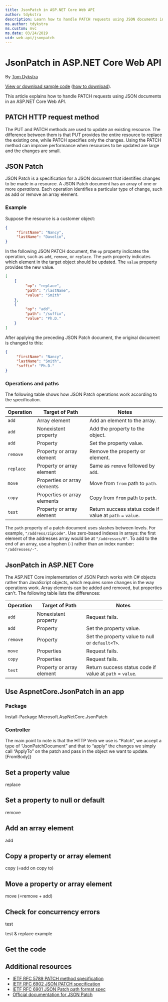 ```yaml
---
title: JsonPatch in ASP.NET Core Web API
author: tdykstra
description: Learn how to handle PATCH requests using JSON documents in an ASP.NET Core Web API.
ms.author: tdykstra
ms.custom: mvc
ms.date: 03/24/2019
uid: web-api/jsonpatch
---
```


# JsonPatch in ASP.NET Core Web API

By [Tom Dykstra](https://github.com/tdykstra)

[View or download sample code](https://github.com/aspnet/Docs/tree/master/aspnetcore/web-api/jsonpatch/samples/2.2) ([how to download](xref:index#how-to-download-a-sample)).

This article explains how to handle PATCH requests using JSON documents in an ASP.NET Core Web API.

## PATCH HTTP request method

The PUT and PATCH methods are used to update an existing resource. The difference between them is that PUT provides the entire resource to replace the existing one, while PATCH specifies only the changes. Using the PATCH method can improve performance when resources to be updated are large and the changes are small.

## JSON Patch

JSON Patch is a specification for a JSON document that identifies changes to be made in a resource. A JSON Patch document has an array of one or more *operations*. Each operation identifies a particular type of change, such as add or remove an array element.

### Example

Suppose the resource is a customer object:

```json
{
     "firstName": "Nancy",
     "lastName": "Davolio",
}
```

In the following JSON PATCH document, the `op` property indicates the operation, such as `add`, `remove`, or `replace`. The `path` property indicates which element in the target object should be updated. The `value` property provides the new value. 

```json
[
    {
         "op": "replace",
         "path": "/lastName",
         "value": "Smith"
    },
    {
         "op": "add",
         "path": "/suffix",
         "value": "Ph.D."
    }
]
```

After applying the preceding JSON Patch document, the original document is changed to this:

```json
{
     "firstName": "Nancy",
     "lastName": "Smith",
     "suffix": "Ph.D."
}
```

### Operations and paths

The following table shows how JSON Patch operations work according to the specification.

|Operation  | Target of Path                 | Notes |
|-----------|--------------------------------|-------|
| `add`     | Array element                  | Add an element to the array. |
| `add`     | Nonexistent property           | Add the property to the object. |
| `add`     | Property                       | Set the property value. |
| `remove`  | Property or array element      | Remove the property or element. |
| `replace` | Property or array element      | Same as `remove` followed by `add`. |
| `move`    | Properties or array elements   | Move from `from` path to `path`. |
| `copy`    | Properties or array elements   | Copy from `from` path to `path`. |
| `test`    | Property or array element      | Return success status code if value at `path` = `value`.|

The `path` property of a patch document uses slashes between levels. For example, `"/address/zipCode"`. Use zero-based indexes in arrays: the first element of the addresses array would be at `"/addresses/0"`. To add to the end of an array, use a hyphen (-) rather than an index number: `"/addresses/-"`.

## JsonPatch in ASP.NET Core

The ASP.NET Core implementation of JSON Patch works with C# objects rather than JavaScript objects, which requires some changes in the way operations work.  Array elements can be added and removed, but properties can't. The following table lists the differences:

|Operation  | Target of Path                 | Notes |
|-----------|--------------------------------|-------|
| `add`     | Nonexistent property           | Request fails. |
| `add`     | Property                       | Set the property value. |
| `remove`  | Property                       | Set the property value to null or `default<T>`. |
| `move`    | Properties                     | Request fails. |
| `copy`    | Properties                     | Request fails. |
| `test`    | Property or array element      | Return success status code if value at `path` = `value`.|

## Use AspnetCore.JsonPatch in an app

### Package

Install-Package Microsoft.AspNetCore.JsonPatch

### Controller

The main point to note is that the HTTP Verb we use is “Patch”, we accept a type of “JsonPatchDocument<T>” and that to “apply” the changes we simply call “ApplyTo” on the patch and pass in the object we want to update.
[FromBody]}

## Set a property value

replace

## Set a property to null or default

remove

## Add an array element

add

## Copy a property or array element

copy (=add on copy to)

## Move a property or array element

move (=remove + add)

## Check for concurrency errors

test

test & replace example



## Get the code


## Additional resources

* [IETF RFC 5789 PATCH method specification](https://tools.ietf.org/html/rfc5789)
* [IETF RFC 6902 JSON PATCH specification](https://tools.ietf.org/html/rfc6902)
* [IETF RFC 6901 JSON Patch path format spec](http://tools.ietf.org/html/rfc6901)
* [Official documentation for JSON Patch](http://jsonpatch.com/)

